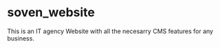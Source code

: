 # soven_website

This is an IT agency Website with all the necesarry CMS features for any business.
